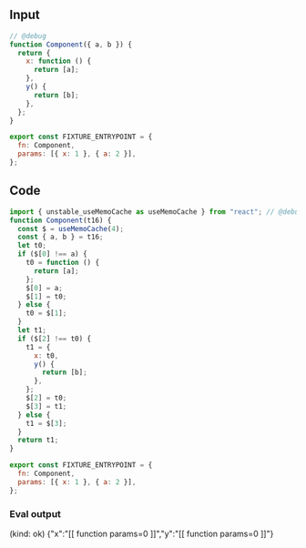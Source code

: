 
## Input

```javascript
// @debug
function Component({ a, b }) {
  return {
    x: function () {
      return [a];
    },
    y() {
      return [b];
    },
  };
}

export const FIXTURE_ENTRYPOINT = {
  fn: Component,
  params: [{ x: 1 }, { a: 2 }],
};

```

## Code

```javascript
import { unstable_useMemoCache as useMemoCache } from "react"; // @debug
function Component(t16) {
  const $ = useMemoCache(4);
  const { a, b } = t16;
  let t0;
  if ($[0] !== a) {
    t0 = function () {
      return [a];
    };
    $[0] = a;
    $[1] = t0;
  } else {
    t0 = $[1];
  }
  let t1;
  if ($[2] !== t0) {
    t1 = {
      x: t0,
      y() {
        return [b];
      },
    };
    $[2] = t0;
    $[3] = t1;
  } else {
    t1 = $[3];
  }
  return t1;
}

export const FIXTURE_ENTRYPOINT = {
  fn: Component,
  params: [{ x: 1 }, { a: 2 }],
};

```
      
### Eval output
(kind: ok) {"x":"[[ function params=0 ]]","y":"[[ function params=0 ]]"}